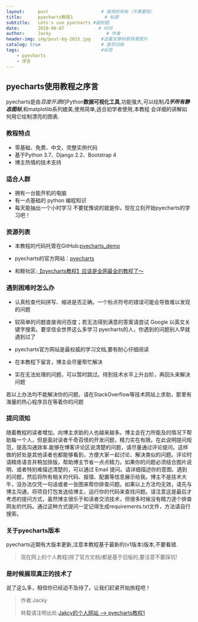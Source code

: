 ```yaml
---
layout:     post                    # 使用的布局（不需要改）
title:      pyecharts教程1            # 标题 
subtitle:   Lets's use pyecharts #副标题
date:       2020-06-07             # 时间
author:     Jacky                     # 作者
header-img: img/post-bg-2015.jpg    #这篇文章标题背景图片
catalog: true                       # 是否归档
tags:                               #标签
    - pyecharts
    - 序言
---
```


## pyecharts使用教程之序言
pyecharts是由*百度开源*的Python**数据可视化工具**,功能强大,可以绘制***几乎所有静态图标***,和matplotlib系列媲美,使用简单,适合初学者使用,本教程
会详细的讲解如何用它绘制漂亮的图表.

### 教程特点
+ 零基础、免费、中文、完整实例代码
+ 基于Python 3.7、Django 2.2、Bootstrap 4
+ 博主热情的技术支持

### 适合人群
+ 拥有一台能开机的电脑
+ 有一点基础的 python 编程知识
+ 每天能抽出一个小时学习
不要犹豫说的就是你，现在立刻开始pyecharts的学习吧！

### 资源列表
+ 本教程的代码托管在GitHub:[pyecharts_demo](https://github.com/jackyfzh/pyecharts_demo)

+ pyecharts的官方网站：[pyecharts](https://pyecharts.org/#/)

+ 和鲸社区:[【pyecharts教程】应该是全网最全的教程了～](https://www.kesci.com/home/project/5eb7958f366f4d002d783d4a)

### 遇到困难时怎么办
+ 认真检查代码拼写、缩进是否正确。一个标点符号的错误可能会导致难以发现的问题

+ 较简单的问题直接询问百度；若无法得到满意的答案请尝试 Google 以英文关键字搜索。要坚信全世界这么多学习 pyecharts的人，你遇到的问题别人早就遇到过了

+ pyecharts官方网站是最权威的学习文档,要有耐心仔细阅读

+ 在本教程下留言，博主会尽量帮忙解决

+ 实在无法处理的问题，可以暂时跳过。待到技术水平上升台阶，再回头来解决问题

若以上办法均不能解决你的问题，请在StackOverflow等技术网站上求助，那里有海量的热心程序员在等着你的问题

### 提问须知
随着教程的读者增加，向博主求助的人也越来越多。博主会在力所能及的情况下帮助每一个人，但是面对读者千奇百怪的开发问题，精力实在有限。在此说明提问规范，提高沟通效率.能够在博客评论区说清楚的问题，请尽量通过评论提问。这样做的好处是其他读者也都能够看到，方便大家一起讨论、解决类似的问题。评论时请精炼语言并稍加排版，帮助博主节省一点点精力。如果你的问题必须结合图片说明、或者特别难描述清楚的，可以通过 Email 提问。请详细描述你的意图、遇到的问题，然后将所有相关的代码、报错、配置等信息展示给我。博主不是技术大牛，没办法仅凭一句话或者一张图来帮你排查问题。如果以上方法均无效，请先与博主沟通，将项目打包发送给博主，运行你的代码来查找问题。请注意这是最后才考虑的提问方式，虽然博主很乐于和读者交流技术，但很多时候没有精力逐个排查网友的代码。通过这种方式提问一定记得生成requirements.txt文件，方法请自行搜索。

### 关于pyecharts版本
pyecharts近期有大版本更新,注意本教程基于最新的(v1版本)版本,不要看错.
> 现在网上的个人教程(除了官方文档)都是基于旧版的,要注意不要踩坑!

### 是时候展现真正的技术了
说了这么多，相信你已经迫不及待了。让我们赶紧开始旅程吧！


> 作者:Jacky
> 
> 转载请注明出处:[Jakcy的个人网站 --> pyecharts教程1](https://jackyfzh.github.io/2020/06/07/pyecharts%E6%95%99%E7%A8%8B1/)
